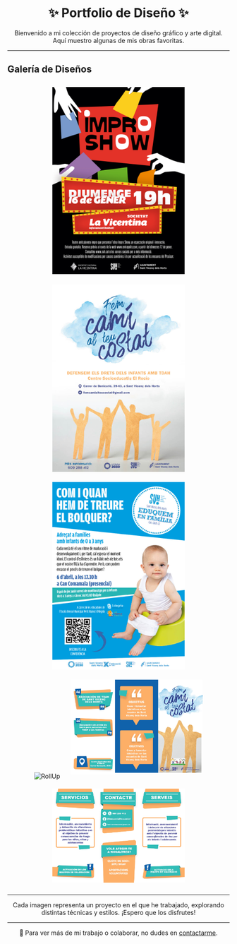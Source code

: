 <h1 align="center">✨ Portfolio de Diseño ✨</h1>

<p align="center">
  Bienvenido a mi colección de proyectos de diseño gráfico y arte digital. Aquí muestro algunas de mis obras favoritas.
</p>

---

## Galería de Diseños

<div align="center">
  <img src="https://github.com/JoelCosp/JoelCosp/raw/main/images/cartellImproShow.jpg" alt="Cartel" width="300px" style="margin: 10px;">
  <img src="https://github.com/JoelCosp/JoelCosp/raw/main/images/cartellFemCamiAlTeuCostat.jpg" alt="Cartel" width="300px" style="margin: 10px;">
  <img src="https://github.com/JoelCosp/JoelCosp/raw/main/images/cartellControlEsfinters.jpg" alt="Cartel" width="300px" style="margin: 10px;">
</div>
<div align="center">
  <img src="https://github.com/JoelCosp/JoelCosp/raw/main/images/rollUpFemCamiAlTeuCostat.jpg" alt="RollUp" width="300px" style="margin: 10px;">
  <img src="https://github.com/JoelCosp/JoelCosp/raw/main/images/tripticFemCamiAlTeuCostat1.jpg" alt="Triptico" width="300px" style="margin: 10px;">
  <img src="https://github.com/JoelCosp/JoelCosp/raw/main/images/tripticFemCamiAlTeuCostat2.jpg" alt="Triptico" width="300px" style="margin: 10px;">
</div>

---

<p align="center">
  Cada imagen representa un proyecto en el que he trabajado, explorando distintas técnicas y estilos. ¡Espero que los disfrutes!
</p>

---

<p align="center">
  📌 Para ver más de mi trabajo o colaborar, no dudes en <a href="mailto:joelc456789@gmail.com">contactarme</a>.
</p>
